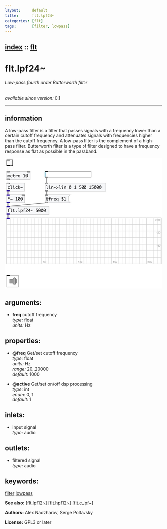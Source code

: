 ```yaml
---
layout:     default
title:      flt.lpf24~
categories: [flt]
tags:       [filter, lowpass]
---
```

[index](index.html) :: [flt](category_flt.html)
---

# flt.lpf24~

###### Low-pass fourth order Butterworth filter

*available since version:* 0.1

---


## information
A low-pass filter is a filter that passes signals with a frequency lower than a certain cutoff frequency and attenuates signals with frequencies higher than the cutoff frequency. A low-pass filter is the complement of a high-pass filter. Butterworth filter is a type of filter designed to have a frequency response as flat as possible in the passband.


[![example](../examples/img/flt.lpf24~.jpg)](../examples/pd/flt.lpf24~.pd)



## arguments:

* **freq**
cutoff frequency<br>
_type:_ float<br>
_units:_ Hz<br>





## properties:

* **@freq** 
Get/set cutoff frequency<br>
_type:_ float<br>
_units:_ Hz<br>
_range:_ 20..20000<br>
_default:_ 1000<br>

* **@active** 
Get/set on/off dsp processing<br>
_type:_ int<br>
_enum:_ 0, 1<br>
_default:_ 1<br>



## inlets:

* input signal<br>
_type:_ audio



## outlets:

* filtered signal<br>
_type:_ audio



## keywords:

[filter](keywords/filter.html)
[lowpass](keywords/lowpass.html)



**See also:**
[\[flt.lpf12~\]](flt.lpf12~.html)
[\[flt.hpf12~\]](flt.hpf12~.html)
[\[flt.c_lpf~\]](flt.c_lpf~.html)




**Authors:** Alex Nadzharov, Serge Poltavsky




**License:** GPL3 or later






